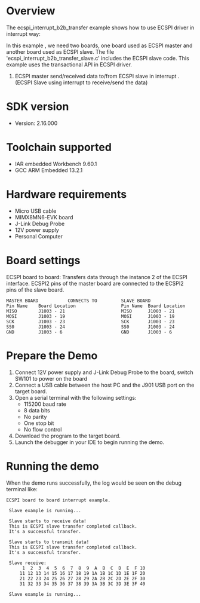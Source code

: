 Overview
========
The ecspi_interrupt_b2b_transfer example shows how to use ECSPI driver in interrupt way:

In this example , we need two boards, one board used as ECSPI master and another board used as ECSPI slave.
The file 'ecspi_interrupt_b2b_transfer_slave.c' includes the ECSPI slave code.
This example uses the transactional API in ECSPI driver.

1. ECSPI master send/received data to/from ECSPI slave in interrupt . (ECSPI Slave using interrupt to receive/send the data)

SDK version
===========
- Version: 2.16.000

Toolchain supported
===================
- IAR embedded Workbench  9.60.1
- GCC ARM Embedded  13.2.1

Hardware requirements
=====================
- Micro USB cable
- MIMX8MN6-EVK  board
- J-Link Debug Probe
- 12V power supply
- Personal Computer

Board settings
==============
ECSPI board to board:
Transfers data through the instance 2 of the ECSPI interface. ECSPI2 pins of the master board are
connected to the ECSPI2 pins of the slave board.
~~~~~~~~~~~~~~~~~~~~~~~~~~~~~~~~~~~~~~~~~~~~~~~~~~~~~~
MASTER BOARD           CONNECTS TO         SLAVE BOARD
Pin Name    Board Location                 Pin Name  Board Location
MISO        J1003 - 21                     MISO      J1003 - 21
MOSI        J1003 - 19                     MOSI      J1003 - 19
SCK         J1003 - 23                     SCK       J1003 - 23
SS0         J1003 - 24                     SS0       J1003 - 24
GND         J1003 - 6                      GND       J1003 - 6
~~~~~~~~~~~~~~~~~~~~~~~~~~~~~~~~~~~~~~~~~~~~~~~~~~~~~~

Prepare the Demo
================
1.  Connect 12V power supply and J-Link Debug Probe to the board, switch SW101 to power on the board
2.  Connect a USB cable between the host PC and the J901 USB port on the target board.
3.  Open a serial terminal with the following settings:
    - 115200 baud rate
    - 8 data bits
    - No parity
    - One stop bit
    - No flow control
4.  Download the program to the target board.
5.  Launch the debugger in your IDE to begin running the demo.

Running the demo
================
When the demo runs successfully, the log would be seen on the debug terminal like:

~~~~~~~~~~~~~~~~~~~~~~~~~~~~~~~~~~~~~~~~~~~~~~~~~~~~~~~~~~~~~~~~~~~~~~~~~~~~~~~~~~~~
ECSPI board to board interrupt example.

 Slave example is running...
 
 Slave starts to receive data!
 This is ECSPI slave transfer completed callback.
 It's a successful transfer.
 
 Slave starts to transmit data!
 This is ECSPI slave transfer completed callback.
 It's a successful transfer.
 
 Slave receive:
      1  2  3  4  5  6  7  8  9  A  B  C  D  E  F 10
     11 12 13 14 15 16 17 18 19 1A 1B 1C 1D 1E 1F 20
     21 22 23 24 25 26 27 28 29 2A 2B 2C 2D 2E 2F 30
     31 32 33 34 35 36 37 38 39 3A 3B 3C 3D 3E 3F 40

 Slave example is running...

~~~~~~~~~~~~~~~~~~~~~~~~~~~~~~~~~~~~~~~~~~~~~~~~~~~~~~~~~~~~~~~~~~~~~~~~~~~~~~~~~~~~~
